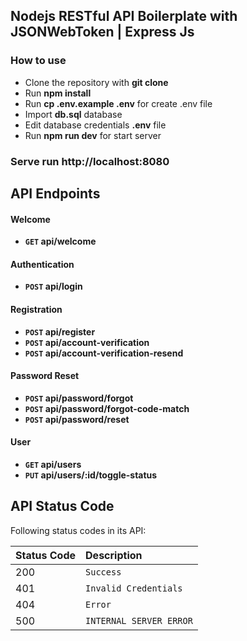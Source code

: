 ## Nodejs RESTful API Boilerplate with JSONWebToken | Express Js

### How to use

- Clone the repository with __git clone__
- Run __npm install__
- Run __cp .env.example .env__ for create .env file
- Import __db.sql__ database
- Edit database credentials __.env__ file 
- Run __npm run dev__ for start server

### Serve run http://localhost:8080

## API Endpoints

#### Welcome
- **<code>GET</code> api/welcome**

#### Authentication
- **<code>POST</code> api/login**

#### Registration
- **<code>POST</code> api/register**
- **<code>POST</code> api/account-verification**
- **<code>POST</code> api/account-verification-resend**

#### Password Reset
- **<code>POST</code> api/password/forgot**
- **<code>POST</code> api/password/forgot-code-match**
- **<code>POST</code> api/password/reset**

#### User
- **<code>GET</code> api/users**
- **<code>PUT</code> api/users/:id/toggle-status**

## API Status Code

Following status codes in its API:

| Status Code | Description |
| :--- | :--- |
| 200 | `Success` |
| 401 | `Invalid Credentials` |
| 404 | `Error` |
| 500 | `INTERNAL SERVER ERROR` |
